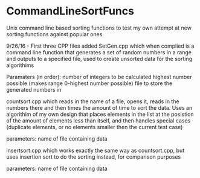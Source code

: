 # CommandLineSortFuncs
Unix command line based sorting functions to test my own attempt at new sorting functions against popular ones

9/26/16 - First three CPP files added
SetGen.cpp which when complied is a command line function that generates a set of random numbers in a range and outputs to a specified file, used to create unsorted data for the sorting algorithims

Paramaters (in order):
number of integers to be calculated
highest number possible (makes range 0-highest number possible)
file to store the generated numbers in

countsort.cpp which reads in the name of a file, opens it, reads in the numbers there and then times the amount of time to sort the data. Uses an algorithim of my own design that places elements in the list at the posistion of the amount of elements less than itself, and then handles special cases (duplicate elements, or  no elements smaller then the current test case)

parameters:
name of file containing data

insertsort.cpp which works exactly the same way as countsort.cpp, but uses insertion sort to do the sorting instead, for comparison purposes

parameters:
name of file containing data
